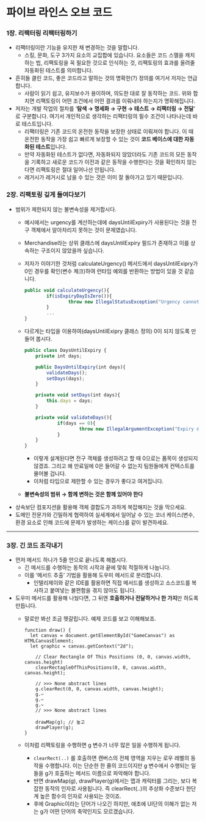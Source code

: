# 파이브 라인스 오브 코드

### 1장. 리팩터링 리팩터링하기

- 리팩터링이란 기능을 유지한 채 변경하는 것을 말합니다.
    - 스킬, 문화, 도구 3가지 요소의 교집합에 있습니다. 요소들은 코드 스멜을 캐치하는 법, 리팩토링을 꼭 필요한 것으로 인식하는 것, 리팩토링의 효과를 올려줄 자동화된 테스트를 의미합니다.
- 흔히들 클린 코드, 좋은 코드라고 말하는 것의 명확한(?) 정의를 여기서 저자는 언급합니다.
    - 사람이 읽기 쉽고, 유지보수가 용이하며, 의도한 대로 잘 동작하는 코드. 위와 합치면 리팩토링이 어떤 조건에서 어떤 결과를 이뤄내야 하는지가 명확해집니다.
- 저자는 개발 작업의 절차를 ‘**탐색 → 명세화 → 구현 → 테스트 → 리팩터링 → 전달**’ 로 구분합니다. 여기서 개인적으로 생각하는 리팩터링의 필수 조건이 나타나는데 바로 테스트입니다.
    - 리팩터링은 기존 코드의 온전한 동작을 보장한 상태로 이뤄져야 합니다. 이 때 온전한 동작을 가장 쉽고 빠르게 보장할 수 있는 것이 **코드 베이스에 대한 자동화된 테스트**입니다.
    - 만약 자동화된 테스트가 없다면, 자동화되지 않았더라도 기존 코드의 모든 동작을 기록하고 새로운 코드가 이전과 같은 동작을 수행한다는 것을 확인하지 않는다면 리팩토링은 절대 일어나선 안됩니다.
    - 레거시가 레거시로 남을 수 있는 것은 이미 잘 돌아가고 있기 때문입니다.

### 2장. 리팩토링 깊게 들여다보기

- 범위가 제한되지 않는 불변속성을 제거합시다.
    - 예시에서는 urgency를 계산하는데에 daysUntilExpiry가 사용된다는 것을 전구 객체에서 알아차리지 못하는 것이 문제였습니다.
    - Merchandise라는 상위 클래스에 daysUntilExpiry 필드가 존재하고 이를 상속하는 구조이지 않았을까 싶습니다.
    - 저자가 이야기한 것처럼 calculateUrgency() 메서드에서 daysUntilExipry가 0인 경우를 확인(변수 체크)하여 런타임 예외를 반환하는 방법이 있을 것 같습니다.
        
        ```jsx
        public void calculateUrgency(){
        		if(isExpiryDayIsZero()){
        				throw new IllegalStatusException("Urgency cannot be calculated with expiry day with zero value");
        		}
        		...
        }
        ```
        
    - 다르게는 타입을 이용하여(daysUntilExipry 클래스 정의) 0이 되지 않도록 만들어 봅시다.
        
        ```jsx
        public class DaysUntilExpiry {
        	private int days;
        
        	public DaysUntilExpiry(int days){
        		validateDays();
        		setDays(days);
        	}
        
        	private void setDays(int days){
        		this.days = days;
        	}
        
        	private void validateDays(){
        			if(days == 0){
        					throw new IllegalArgumentException("Expiry day cannot be zero");
        			}
        	}
        }
        ```
        
        - 이렇게 설계된다면 전구 객체를 생성하려고 할 때 0으로는 품목이 생성되지 않겠죠. 그리고 왜 만료일에 0은 들어갈 수 없는지 팀원들에게 컨텍스트를 물어볼 겁니다.
        - 이처럼 타입으로 제한할 수 있는 경우가 좋다고 여겨집니다.
    - **불변속성의 범위 → 함께 변하는 것은 함께 있어야 한다**
- 상속보단 컴포지션을 활용해 객체 결합도가 과하게 복잡해지는 것을 막으세요.
- 도메인 전문가와 긴밀하게 협력하여 실세계에서 일어날 수 있는 코너 케이스(변수, 환경 요소로 인해 코드에 문제가 발생하는 케이스)를 같이 발견하세요.

---

### 3장. 긴 코드 조각내기

- 먼저 메서드 하나가 5줄 안으로 끝나도록 해봅시다.
    - 긴 메서드를 수행하는 동작의 시작과 끝에 맞춰 적절하게 나눕니다.
    - 이를 ‘메서드 추출’ 기법을 활용해 도우미 메서드로 분리합니다.
        - 인텔리제이와 같은 IDE를 활용하면 직접 메서드를 생성하고 소스코드를 복사하고 붙여넣는 불편함을 겪지 않아도 됩니다.
- 도우미 메서드를 활용해 나눴다면, 그 뒤엔 **호출하거나 전달하거나 한 가지**만 하도록 만듭니다.
    - 말로만 봐선 조금 헷갈립니다. 예제 코드를 보고 이해해보죠.
        
        ```tsx
        function draw() {
          let canvas = document.getElementById("GameCanvas") as HTMLCanvasElement;
          let graphic = canvas.getContext("2d");
        
        	// Clear Rectangle Of This Positions (0, 0, canvas.width, canvas.height)
        	clearRectagleOfThisPositions(0, 0, canvas.width, canvas.height);
        	
        	// >>> None abstract lines
        	g.clearRect(0, 0, canvas.width, canvas.height);
        	g.~
        	g.~
        	g.~
        	// >>> None abstract lines
        
        	drawMap(g); // 높고
        	drawPlayer(g);
        }
        ```
        
    - 이처럼 리팩토링을 수행하면 g 변수가 너무 많은 일을 수행하게 됩니다.
        - `clearRect(..)` 를 호출하면 캔버스의 전체 영역을 지우는 로우 레벨의 동작을 수행합니다. 이는 단순한 한 줄의 코드이지만 g 변수에서 수행되는 일들을 g가 호출하는 메서드 이름으로 파악해야 합니다.
        - 반면 drawMap(g), drawPlayer(g)에서는 맵과 캐릭터를 그리는, 보다 복잡한 동작의 인자로 사용됩니다. 즉 clearRect(..)의 추상화 수준보다 한단계 높은 함수의 인자로 사용되는 것이죠.
        - 후에 Graphic이라는 단어가 나오긴 하지만, 애초에 UI단의 이해가 없는 저는 g가 어떤 단어의 축약인지도 모르겠습니다.